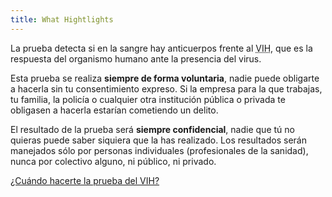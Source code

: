 ```yaml
---
title: What Hightlights
---
```

La prueba detecta si en la sangre hay anticuerpos frente al <acronym title="Virus de inmunodeficiencia humana">VIH</acronym>, que es la respuesta del organismo humano ante la presencia del virus.

Esta prueba se realiza **siempre de forma voluntaria**, nadie puede obligarte a hacerla sin tu consentimiento expreso. Si la empresa para la que trabajas, tu familia, la policía o cualquier otra institución pública o privada te obligasen a hacerla estarían cometiendo un delito.

El resultado de la prueba será **siempre confidencial**, nadie que tú no quieras puede saber siquiera que la has realizado. Los resultados serán manejados sólo por personas individuales (profesionales de la sanidad), nunca por colectivo alguno, ni público, ni privado.

[¿Cuándo hacerte la prueba del VIH? <i class="fa fa-chevron-circle-right" aria-hidden="true"></i>](/cuando-prueba-vih.html?classes=button,primary)

